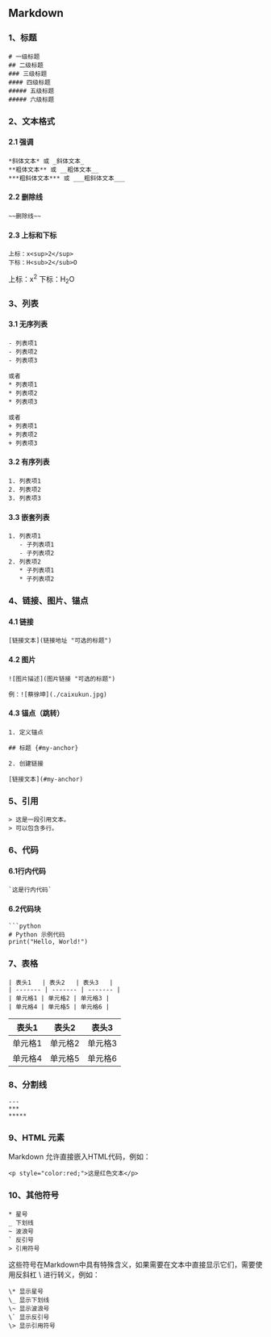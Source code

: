 ## Markdown

### 1、标题
```
# 一级标题
## 二级标题
### 三级标题
#### 四级标题
##### 五级标题
##### 六级标题
```

### 2、文本格式

#### 2.1 强调
```
*斜体文本* 或 _斜体文本_
**粗体文本** 或 __粗体文本__
***粗斜体文本*** 或 ___粗斜体文本___
```

#### 2.2 删除线
```
~~删除线~~
```

#### 2.3 上标和下标
```
上标：x<sup>2</sup>
下标：H<sub>2</sub>O
```
上标：x<sup>2</sup>
下标：H<sub>2</sub>O

### 3、列表

#### 3.1 无序列表
```
- 列表项1
- 列表项2
- 列表项3

或者
* 列表项1
* 列表项2
* 列表项3

或者
+ 列表项1
+ 列表项2
+ 列表项3
```

#### 3.2 有序列表
```
1. 列表项1
2. 列表项2
3. 列表项3
```

#### 3.3 嵌套列表
```
1. 列表项1
   - 子列表项1
   - 子列表项2
2. 列表项2
   * 子列表项1
   * 子列表项2
```

### 4、链接、图片、锚点

#### 4.1 链接
```
[链接文本](链接地址 "可选的标题")
```

#### 4.2 图片
```
![图片描述](图片链接 "可选的标题")

例：![蔡徐坤](./caixukun.jpg)
```

#### 4.3 锚点（跳转）
```
1. 定义锚点

## 标题 {#my-anchor}

2. 创建链接

[链接文本](#my-anchor)
```

### 5、引用
```
> 这是一段引用文本。
> 可以包含多行。
```

### 6、代码

#### 6.1行内代码
```
`这是行内代码`
```

#### 6.2代码块
```
```python
# Python 示例代码
print("Hello, World!")
```

### 7、表格
```
| 表头1   | 表头2   | 表头3   |
| ------- | ------- | ------- |
| 单元格1 | 单元格2 | 单元格3 |
| 单元格4 | 单元格5 | 单元格6 |
```
| 表头1   | 表头2   | 表头3   |
| ------- | ------- | ------- |
| 单元格1 | 单元格2 | 单元格3 |
| 单元格4 | 单元格5 | 单元格6 |

### 8、分割线
```
---
***
*****
```

### 9、HTML 元素
Markdown 允许直接嵌入HTML代码，例如：
```
<p style="color:red;">这是红色文本</p>
```

### 10、其他符号
```
* 星号
_ 下划线
~ 波浪号
` 反引号
> 引用符号
```

这些符号在Markdown中具有特殊含义，如果需要在文本中直接显示它们，需要使用反斜杠 \ 进行转义，例如：

```
\* 显示星号
\_ 显示下划线
\~ 显示波浪号
\` 显示反引号
\> 显示引用符号
```

